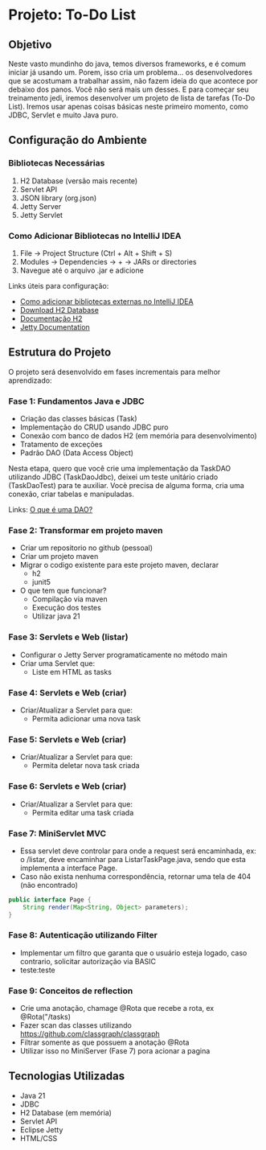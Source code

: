 # Projeto: To-Do List

## Objetivo
Neste vasto mundinho do java, temos diversos frameworks, e é comum iniciar já usando um. Porem, isso cria um problema... os desenvolvedores que se acostumam a trabalhar assim, não fazem ideia do que acontece por debaixo dos panos. Você não será mais um desses. E para começar seu treinamento jedi, iremos desenvolver um projeto de lista de tarefas (To-Do List).
Iremos usar apenas coisas básicas neste primeiro momento, como JDBC, Servlet e muito Java puro.

## Configuração do Ambiente
### Bibliotecas Necessárias
1. H2 Database (versão mais recente)
2. Servlet API
3. JSON library (org.json)
4. Jetty Server
5. Jetty Servlet

### Como Adicionar Bibliotecas no IntelliJ IDEA
1. File → Project Structure (Ctrl + Alt + Shift + S)
2. Modules → Dependencies → + → JARs or directories
3. Navegue até o arquivo .jar e adicione

Links úteis para configuração:
- [Como adicionar bibliotecas externas no IntelliJ IDEA](https://www.jetbrains.com/help/idea/library.html#define-a-project-library)
- [Download H2 Database](https://www.h2database.com/html/download.html)
- [Documentação H2](https://www.h2database.com/html/main.html)
- [Jetty Documentation](https://www.eclipse.org/jetty/documentation/)

## Estrutura do Projeto
O projeto será desenvolvido em fases incrementais para melhor aprendizado:

### Fase 1: Fundamentos Java e JDBC
- Criação das classes básicas (Task)
- Implementação do CRUD usando JDBC puro
- Conexão com banco de dados H2 (em memória para desenvolvimento)
- Tratamento de exceções
- Padrão DAO (Data Access Object)

Nesta etapa, quero que você crie uma implementação da TaskDAO utilizando JDBC (TaskDaoJdbc), deixei um teste unitário criado (TaskDaoTest) para te auxiliar. 
Vocè precisa de alguma forma, cria uma conexão, criar tabelas e manipuladas. 

Links:
[O que é uma DAO?](https://duckduckgo.com/?q=O+que+%C3%A9+uma+dao+em+java%3F&ia=chat&bang=true&atb=v478-1)

### Fase 2: Transformar em projeto maven
- Criar um repositorio no github (pessoal)
- Criar um projeto maven
- Migrar o codigo existente para este projeto maven, declarar
    - h2
    - junit5
- O que tem que funcionar?
    - Compilação via maven
    - Execução dos testes
    - Utilizar java 21

### Fase 3: Servlets e Web (listar)
- Configurar o Jetty Server programaticamente no método main
- Criar uma Servlet que:
  - Liste em HTML as tasks

### Fase 4: Servlets e Web (criar)
- Criar/Atualizar a Servlet para que:
  - Permita adicionar uma nova task

### Fase 5: Servlets e Web (criar)
- Criar/Atualizar a Servlet para que:
  - Permita deletar nova task criada

### Fase 6: Servlets e Web (criar)
- Criar/Atualizar a Servlet para que:
  - Permita editar uma task criada

### Fase 7: MiniServlet MVC
- Essa servlet deve controlar para onde a request será encaminhada,
  ex: o /listar, deve encaminhar para ListarTaskPage.java, sendo que esta implementa a interface Page.
- Caso não exista nenhuma correspondência, retornar uma tela de 404 (não encontrado)
``` java
public interface Page {
    String render(Map<String, Object> parameters);
}
```

### Fase 8: Autenticação utilizando Filter
- Implementar um filtro que garanta que o usuário esteja logado, caso contrario, solicitar autorização via BASIC
- teste:teste

### Fase 9: Conceitos de reflection
- Crie uma anotação, chamage @Rota que recebe a rota, ex @Rota("/tasks)
- Fazer scan das classes utilizando https://github.com/classgraph/classgraph
- Filtrar somente as que possuem a anotação @Rota
- Utilizar isso no MiniServer (Fase 7) pora acionar a pagina

## Tecnologias Utilizadas
- Java 21
- JDBC
- H2 Database (em memória)
- Servlet API
- Eclipse Jetty
- HTML/CSS
